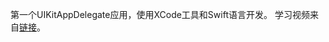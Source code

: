  
 
 第一个UIKitAppDelegate应用，使用XCode工具和Swift语言开发。 
 学习视频来自[链接](https://www.bilibili.com/video/BV1Kg4y1i7dd?p=7&spm_id_from=pageDriver)。

